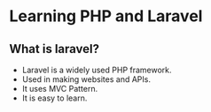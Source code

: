# Learning PHP and Laravel

## What is laravel?

- Laravel is a widely used PHP framework.
- Used in making websites and APIs.
- It uses MVC Pattern.
- It is easy to learn.
